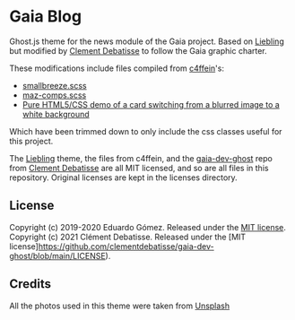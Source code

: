 # Gaia Blog

Ghost.js theme for the news module of the Gaia project.
Based on [Liebling](https://github.com/eddiesigner/liebling) but modified by [Clement Debatisse](https://github.com/clementdebatisse) to follow the Gaia graphic charter.

These modifications include files compiled from [c4ffein](https://github.com/c4ffein)'s:
- [smallbreeze.scss](https://github.com/c4ffein/1files-js/tree/master/smallbreeze/smallbreeze.scss)
- [maz-comps.scss](https://github.com/c4ffein/1files-js/blob/master/maz-comps/maz-comps.scss)
- [Pure HTML5/CSS demo of a card switching from a blurred image to a white background](https://gist.github.com/c4ffein/49cb223fa3e53fde53fbf46744ccc902)

Which have been trimmed down to only include the css classes useful for this project.

The [Liebling](https://github.com/eddiesigner/liebling) theme, the files from c4ffein, and the [gaia-dev-ghost](https://github.com/clementdebatisse/gaia-dev-ghost) repo from [Clement Debatisse](https://github.com/clementdebatisse) are all MIT licensed, and so are all files in this repository.
Original licenses are kept in the licenses directory.

## License

Copyright (c) 2019-2020 Eduardo Gómez. Released under the [MIT license](https://github.com/eddiesigner/liebling/blob/master/LICENSE).
Copyright (c) 2021 Clément Debatisse. Released under the [MIT license]https://github.com/clementdebatisse/gaia-dev-ghost/blob/main/LICENSE).

## Credits

All the photos used in this theme were taken from [Unsplash](https://unsplash.com)
